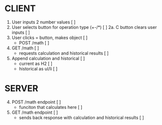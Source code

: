# CLIENT

1. User inputs 2 number values [ ]
2. User selects button for operation type (+-/*) [ ]
    2a. C button clears user inputs [ ]
3. User clicks = button, makes object [ ]
    - POST /math [ ]
5. GET /math [ ]
    - requests calculation and historical results [ ]
7. Append calculation and historical [ ]
    - current as H2 [ ]
    - historical as ul/li [ ]

# SERVER

4. POST /math endpoint [ ]
    - funciton that calculates here [ ]
6. GET /math endpoint [ ]
    - sends back response with calculation and historical results [ ]